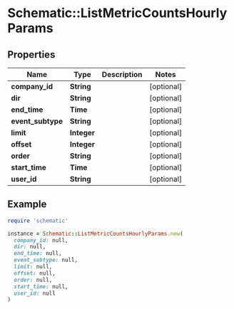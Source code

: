 # Schematic::ListMetricCountsHourlyParams

## Properties

| Name | Type | Description | Notes |
| ---- | ---- | ----------- | ----- |
| **company_id** | **String** |  | [optional] |
| **dir** | **String** |  | [optional] |
| **end_time** | **Time** |  | [optional] |
| **event_subtype** | **String** |  | [optional] |
| **limit** | **Integer** |  | [optional] |
| **offset** | **Integer** |  | [optional] |
| **order** | **String** |  | [optional] |
| **start_time** | **Time** |  | [optional] |
| **user_id** | **String** |  | [optional] |

## Example

```ruby
require 'schematic'

instance = Schematic::ListMetricCountsHourlyParams.new(
  company_id: null,
  dir: null,
  end_time: null,
  event_subtype: null,
  limit: null,
  offset: null,
  order: null,
  start_time: null,
  user_id: null
)
```

